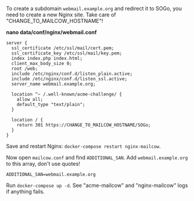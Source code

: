 To create a subdomain `webmail.example.org` and redirect it to SOGo, you need to create a new Nginx site. Take care of "CHANGE_TO_MAILCOW_HOSTNAME"!

**nano data/conf/nginx/webmail.conf**
``` hl_lines="17"
server {
  ssl_certificate /etc/ssl/mail/cert.pem;
  ssl_certificate_key /etc/ssl/mail/key.pem;
  index index.php index.html;
  client_max_body_size 0;
  root /web;
  include /etc/nginx/conf.d/listen_plain.active;
  include /etc/nginx/conf.d/listen_ssl.active;
  server_name webmail.example.org;

  location ^~ /.well-known/acme-challenge/ {
    allow all;
    default_type "text/plain";
  }

  location / {
    return 301 https://CHANGE_TO_MAILCOW_HOSTNAME/SOGo;
  }
}
```

Save and restart Nginx: `docker-compose restart nginx-mailcow`.

Now open `mailcow.conf` and find `ADDITIONAL_SAN`.
Add `webmail.example.org` to this array, don't use quotes!

```
ADDITIONAL_SAN=webmail.example.org
```

Run `docker-compose up -d`. See "acme-mailcow" and "nginx-mailcow" logs if anything fails.
